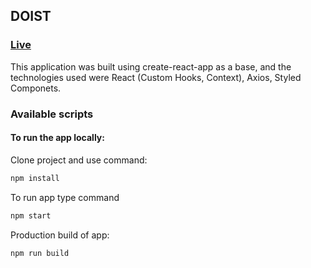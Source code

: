 ## DOIST

### [Live](https://u-can-do-it.github.io/doist/)

This application was built using create-react-app as a base, and the technologies used were React (Custom Hooks, Context), Axios, Styled Componets.

### Available scripts

#### To run the app locally:

Clone project and use command:

```bash
npm install
```

To run app type command

```bash
npm start
```

Production build of app:

```bash
npm run build
```
